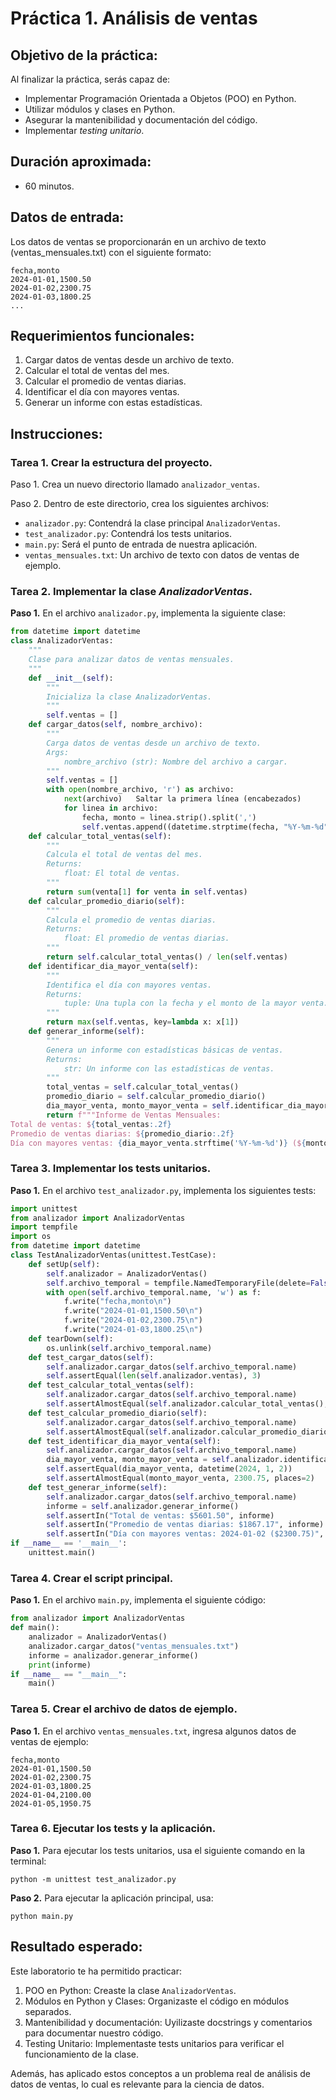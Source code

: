 # Práctica 1. Análisis de ventas

## Objetivo de la práctica:

Al finalizar la práctica, serás capaz de:

- Implementar Programación Orientada a Objetos (POO) en Python. <br>
- Utilizar módulos y clases en Python.<br>
- Asegurar la mantenibilidad y documentación del código.<br>
- Implementar *testing unitario*.

## Duración aproximada:

- 60 minutos.

## Datos de entrada:

Los datos de ventas se proporcionarán en un archivo de texto (ventas_mensuales.txt) con el siguiente formato:

```
fecha,monto
2024-01-01,1500.50
2024-01-02,2300.75
2024-01-03,1800.25
...
```

## Requerimientos funcionales:

1. Cargar datos de ventas desde un archivo de texto. <br>
2. Calcular el total de ventas del mes.<br>
3. Calcular el promedio de ventas diarias.<br>
4. Identificar el día con mayores ventas.<br>
5. Generar un informe con estas estadísticas.<br>

## Instrucciones: 

### **Tarea 1.** Crear la estructura del proyecto.

Paso 1. Crea un nuevo directorio llamado `analizador_ventas`.

Paso 2. Dentro de este directorio, crea los siguientes archivos:
   - `analizador.py`: Contendrá la clase principal `AnalizadorVentas`.
   - `test_analizador.py`: Contendrá los tests unitarios.
   - `main.py`: Será el punto de entrada de nuestra aplicación.
   - `ventas_mensuales.txt`: Un archivo de texto con datos de ventas de ejemplo.

### **Tarea 2.** Implementar la clase _AnalizadorVentas_.

**Paso 1.** En el archivo `analizador.py`, implementa la siguiente clase:

```python
from datetime import datetime
class AnalizadorVentas:
    """
    Clase para analizar datos de ventas mensuales.
    """
    def __init__(self):
        """
        Inicializa la clase AnalizadorVentas.
        """
        self.ventas = []
    def cargar_datos(self, nombre_archivo):
        """
        Carga datos de ventas desde un archivo de texto.
        Args:
            nombre_archivo (str): Nombre del archivo a cargar.
        """
        self.ventas = []
        with open(nombre_archivo, 'r') as archivo:
            next(archivo)   Saltar la primera línea (encabezados)
            for linea in archivo:
                fecha, monto = linea.strip().split(',')
                self.ventas.append((datetime.strptime(fecha, "%Y-%m-%d"), float(monto)))
    def calcular_total_ventas(self):
        """
        Calcula el total de ventas del mes.
        Returns:
            float: El total de ventas.
        """
        return sum(venta[1] for venta in self.ventas)
    def calcular_promedio_diario(self):
        """
        Calcula el promedio de ventas diarias.
        Returns:
            float: El promedio de ventas diarias.
        """
        return self.calcular_total_ventas() / len(self.ventas)
    def identificar_dia_mayor_venta(self):
        """
        Identifica el día con mayores ventas.
        Returns:
            tuple: Una tupla con la fecha y el monto de la mayor venta.
        """
        return max(self.ventas, key=lambda x: x[1])
    def generar_informe(self):
        """
        Genera un informe con estadísticas básicas de ventas.
        Returns:
            str: Un informe con las estadísticas de ventas.
        """
        total_ventas = self.calcular_total_ventas()
        promedio_diario = self.calcular_promedio_diario()
        dia_mayor_venta, monto_mayor_venta = self.identificar_dia_mayor_venta()
        return f"""Informe de Ventas Mensuales:
Total de ventas: ${total_ventas:.2f}
Promedio de ventas diarias: ${promedio_diario:.2f}
Día con mayores ventas: {dia_mayor_venta.strftime('%Y-%m-%d')} (${monto_mayor_venta:.2f})"""
```

### **Tarea 3.** Implementar los tests unitarios.

**Paso 1.** En el archivo `test_analizador.py`, implementa los siguientes tests:

```python
import unittest
from analizador import AnalizadorVentas
import tempfile
import os
from datetime import datetime
class TestAnalizadorVentas(unittest.TestCase):
    def setUp(self):
        self.analizador = AnalizadorVentas()
        self.archivo_temporal = tempfile.NamedTemporaryFile(delete=False)
        with open(self.archivo_temporal.name, 'w') as f:
            f.write("fecha,monto\n")
            f.write("2024-01-01,1500.50\n")
            f.write("2024-01-02,2300.75\n")
            f.write("2024-01-03,1800.25\n")
    def tearDown(self):
        os.unlink(self.archivo_temporal.name)
    def test_cargar_datos(self):
        self.analizador.cargar_datos(self.archivo_temporal.name)
        self.assertEqual(len(self.analizador.ventas), 3)
    def test_calcular_total_ventas(self):
        self.analizador.cargar_datos(self.archivo_temporal.name)
        self.assertAlmostEqual(self.analizador.calcular_total_ventas(), 5601.50, places=2)
    def test_calcular_promedio_diario(self):
        self.analizador.cargar_datos(self.archivo_temporal.name)
        self.assertAlmostEqual(self.analizador.calcular_promedio_diario(), 1867.17, places=2)
    def test_identificar_dia_mayor_venta(self):
        self.analizador.cargar_datos(self.archivo_temporal.name)
        dia_mayor_venta, monto_mayor_venta = self.analizador.identificar_dia_mayor_venta()
        self.assertEqual(dia_mayor_venta, datetime(2024, 1, 2))
        self.assertAlmostEqual(monto_mayor_venta, 2300.75, places=2)
    def test_generar_informe(self):
        self.analizador.cargar_datos(self.archivo_temporal.name)
        informe = self.analizador.generar_informe()
        self.assertIn("Total de ventas: $5601.50", informe)
        self.assertIn("Promedio de ventas diarias: $1867.17", informe)
        self.assertIn("Día con mayores ventas: 2024-01-02 ($2300.75)", informe)
if __name__ == '__main__':
    unittest.main()
```

### **Tarea 4.** Crear el script principal.

**Paso 1.** En el archivo `main.py`, implementa el siguiente código:

```python
from analizador import AnalizadorVentas
def main():
    analizador = AnalizadorVentas()
    analizador.cargar_datos("ventas_mensuales.txt")
    informe = analizador.generar_informe()
    print(informe)
if __name__ == "__main__":
    main()
```

### **Tarea 5.** Crear el archivo de datos de ejemplo.

**Paso 1.** En el archivo `ventas_mensuales.txt`, ingresa algunos datos de ventas de ejemplo:

```
fecha,monto
2024-01-01,1500.50
2024-01-02,2300.75
2024-01-03,1800.25
2024-01-04,2100.00
2024-01-05,1950.75
```

### **Tarea 6.** Ejecutar los tests y la aplicación.

**Paso 1.** Para ejecutar los tests unitarios, usa el siguiente comando en la terminal:

   ```
   python -m unittest test_analizador.py
   ```
   
**Paso 2.** Para ejecutar la aplicación principal, usa:

   ```
   python main.py
   ```
   
## Resultado esperado: 

Este laboratorio te ha permitido practicar:

1. POO en Python: Creaste la clase `AnalizadorVentas`. <br>
2. Módulos en Python y Clases: Organizaste el código en módulos separados.<br>
3. Mantenibilidad y documentación: Uyilizaste docstrings y comentarios para documentar nuestro código.<br>
4. Testing Unitario: Implementaste tests unitarios para verificar el funcionamiento de la clase.

Además, has aplicado estos conceptos a un problema real de análisis de datos de ventas, lo cual es relevante para la ciencia de datos.
